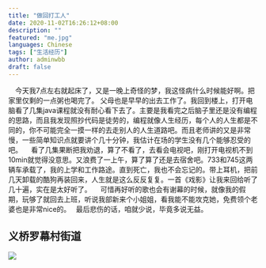 ```yaml
---
title: "做回打工人"
date: 2020-11-02T16:26:12+08:00
description: ""
featured: "me.jpg"
languages: Chinese
tags: ["生活经历"]
author: adminwbb
draft: false
---
```


&ensp;&ensp;今天我7点左右就起床了，又是一晚上奇怪的梦，我这怪病什么时候能好啊。把家里仅剩的一点粥也喝完了。
父母也是早早的出去工作了。我回到楼上，打开电脑看了几集java课程就没有耐心看下去了。主要是我看完之后脑子里还是没有编程的思路，而且我发现照抄代码是徒劳的，编程就像人生经历，每个人的人生都是不同的，你不可能完全一摸一样的去走别人的人生道路吧。而且老师讲的又是非常慢，一些简单知识点就要讲个几十分钟，我估计在场的学生没有几个能够忍受的吧。
&ensp;&ensp;看了几集果断把我劝退，算了不看了，去看会电视吧，刚打开电视机不到10min就觉得没意思。又浪费了一上午，算了算了还是去宿舍吧。733和745这两辆车承载了，我的上学和工作路途。直到死亡，我也不会忘记的。带上耳机，把前几天卸载的酷狗再装回来，人生就是这么反反复复。一首《戏影》让我来回给听了几十遍，实在是太好听了。
&ensp;&ensp;可惜再好听的歌也会有谢幕的时候，就像我的假期，玩够了就回去上班，听说我部新来个小姐姐，看我能不能攻克她，免费领个老婆也是非常nice的。
&ensp;最后悲伤的话，咱就少说，毕竟多说无益。


## 义桥罗幕村街道
![](https://idanmu.net/2020/11/47ade1d7a31a8.jpg)


